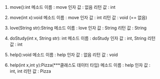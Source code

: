 1. move():int
    메소드 이름 : move
    인자 값 : 없음
    리턴 값 : int

2. move(int x):void
    메소드 이름 : move
    인자 값 : int 
    리턴 값 : void (== 없음)

3. love(String str):String
    메소드 이름 : love
    인자 값 :  String
    리턴 값 : String

4. doStudy(int x, String str): int
    메소드 이름 : doStudy
    인자 값 :  int, String 
    리턴 값 : int

5. help():void
    메소드 이름 : help
    인자 값 : 없음
    리턴 값 : void

6. help(int x,int y):Pizza(***클래스도 데이터 타입)
    메소드 이름 : help
    인자 값 :  int, int
    리턴 값 : Pizza